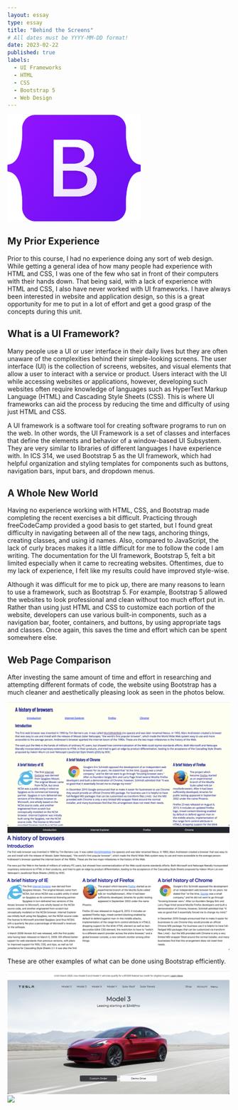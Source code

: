 ```yaml
---
layout: essay
type: essay
title: "Behind the Screens"
# All dates must be YYYY-MM-DD format!
date: 2023-02-22
published: true
labels:
  - UI Frameworks
  - HTML
  - CSS
  - Bootstrap 5
  - Web Design
---
```


<div class="text-center p-4">
  <img width="300px" class="img-thumbnail" src="../img/bootstrap.jpeg" >
</div>

## My Prior Experience
Prior to this course, I had no experience doing any sort of web design. While getting a general idea of how many people had experience with HTML and CSS, I was one of the few who sat in front of their computers with their hands down. That being said, with a lack of experience with HTML and CSS, I also have never worked with UI frameworks. I have always been interested in website and application design, so this is a great opportunity for me to put in a lot of effort and get a good grasp of the concepts during this unit.

## What is a UI Framework?
Many people use a UI or user interface in their daily lives but they are often unaware of the complexities behind their simple-looking screens. The user interface (UI) is the collection of screens, websites, and visual elements that allow a user to interact with a service or product. Users interact with the UI while accessing websites or applications, however, developing such websites often require knowledge of languages such as HyperText Markup Language (HTML) and Cascading Style Sheets (CSS). This is where UI frameworks can aid the process by reducing the time and difficulty of using just HTML and CSS. 

A UI framework is a software tool for creating software programs to run on the web. In other words, the UI Framework is a set of classes and interfaces that define the elements and behavior of a window-based UI Subsystem. They are very similar to libraries of different languages I have experience with. In ICS 314, we used Bootstrap 5 as the UI framework, which had helpful organization and styling templates for components such as buttons, navigation bars, input bars, and dropdown menus.

## A Whole New World
Having no experience working with HTML, CSS, and Bootstrap made completing the recent exercises a bit difficult. Practicing through freeCodeCamp provided a good basis to get started, but I found great difficulty in navigating between all of the new tags, anchoring things, creating classes, and using id names. Also, compared to JavaScript, the lack of curly braces makes it a little difficult for me to follow the code I am writing. The documentation for the UI framework, Bootstrap 5, felt a bit limited especially when it came to recreating websites. Oftentimes, due to my lack of experience, I felt like my results could have improved style-wise.

Although it was difficult for me to pick up, there are many reasons to learn to use a framework, such as Bootstrap 5.  For example, Bootstrap 5 allowed the websites to look professional and clean without too much effort put in. Rather than using just HTML and CSS to customize each portion of the website, developers can use various built-in components, such as a navigation bar, footer, containers, and buttons, by using appropriate tags and classes. Once again, this saves the time and effort which can be spent somewhere else.

## Web Page Comparison
After investing the same amount of time and effort in researching and attempting different formats of code, the website using Bootstrap has a much cleaner and aesthetically pleasing look as seen in the photos below.

<div class="text-center p-4">
  <img width="500px" src="../img/withoutUI.png" class="img-thumbnail" >
  <img width="500px" src="../img/withUI.png" class="img-thumbnail" >
</div>

These are other examples of what can be done using Bootstrap efficiently.
<div class="text-center p-4">
  <img width="500px" src="../img/tesla.png" class="img-thumbnail" >
  <img width="500px" src="../img/murphys.png" class="img-thumbnail" >
</div>
